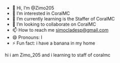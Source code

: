 - 👋 Hi, I’m @Zimo205
- 👀 I’m interested in CoralMC
- 🌱 I’m currently learning is the Staffer of CoralMC
- 💞️ I’m looking to collaborate on CoralMC
- 📫 How to reach me simocladesp@gmail.com
- 😄 Pronouns: I
- ⚡ Fun fact: i have a banana in my home

<!---
Zimo205/Zimo205 is a ✨ special ✨ repository because its `README.md` (this file) appears on your GitHub profile.
You can click the Preview link to take a look at your changes.
--->hi i am Zimo_205 and i learning to staff of coralmc

